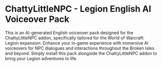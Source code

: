 # ChattyLittleNPC - Legion English AI Voiceover Pack
This is an AI-generated English voiceover pack designed for the ChattyLittleNPC addon, specifically tailored for the World of Warcraft: Legion expansion. Enhance your in-game experience with immersive AI voiceovers for NPC dialogues and interactions throughout the Broken Isles and beyond. Simply install this pack alongside the ChattyLittleNPC addon to bring your Legion adventures to life.